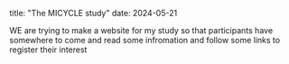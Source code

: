 title: "The MICYCLE study"
date: 2024-05-21

WE are trying to make a website for my study so that participants have somewhere to come and read some infromation and follow some links to register their interest
